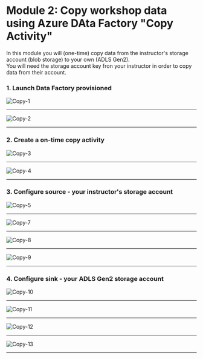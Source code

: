 # Module 2: Copy workshop data using Azure DAta Factory "Copy Activity"

In this module you will (one-time) copy data from the instructor's storage account (blob storage) to your own (ADLS Gen2).<br>
You will need the storage account key fron your instructor in order to copy data from their account.

### 1. Launch Data Factory provisioned

![Copy-1](00-images/copy-1.png)

<hr>

![Copy-2](00-images/copy-2.png)

<hr>

### 2.  Create a on-time copy activity

![Copy-3](00-images/copy-3.png)

<hr>

![Copy-4](00-images/copy-4.png)

<hr>

### 3.  Configure source - your instructor's storage account

![Copy-5](00-images/copy-5.png)

<hr>

![Copy-7](00-images/copy-7.png)

<hr>

![Copy-8](00-images/copy-8.png)

<hr>

![Copy-9](00-images/copy-9.png)

<hr>

### 4.  Configure sink - your ADLS Gen2 storage account

![Copy-10](00-images/copy-10.png)

<hr>

![Copy-11](00-images/copy-11.png)

<hr>

![Copy-12](00-images/copy-12.png)

<hr>

![Copy-13](00-images/copy-13.png)

<hr>
